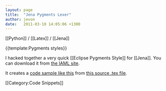 ```yaml
---
layout: page
title:  "Jena Pygments Lexer"
author: jevon
date:   2011-03-10 14:05:06 +1300
---
```


[[Python]] / [[Latex]] / [[Jena]]

{{template:Pygments styles}}

I hacked together a very quick [[Eclipse Pygments Style]] for [[Jena]]. You can download it from <a href="http://code.google.com/p/iaml/source/browse/trunk/org.openiaml.docs.tools/latex/pygments-jena/">the IAML site</a>.

It creates a <a href="http://iaml.googlecode.com/svn/trunk/org.openiaml.docs.tools/latex/pygments-jena/code-sample-jena.pdf">code sample like this</a> from <a href="http://code.google.com/p/iaml/source/browse/trunk/org.openiaml.docs.tools/latex/pygments-jena/code-sample.tex">this source .tex file</a>.

[[Category:Code Snippets]]